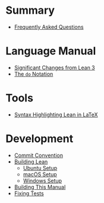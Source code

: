 # Summary

- [Frequently Asked Questions](./faq.md)

# Language Manual

- [Significant Changes from Lean 3]()
- [The `do` Notation]()

# Tools

- [Syntax Highlighting Lean in LaTeX](./syntax_highlight_in_latex.md)

# Development

- [Commit Convention](./commit_convention.md)
- [Building Lean](./make/index.md)
  - [Ubuntu Setup](./make/ubuntu-16.04.md)
  - [macOS Setup](./make/osx-10.9.md)
  - [Windows Setup](./make/msys2.md)
- [Building This Manual](./mdbook.md)
- [Fixing Tests](./fixing_tests.md)
